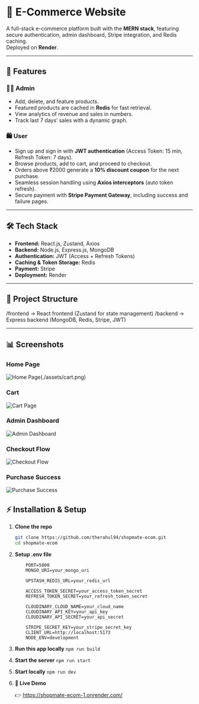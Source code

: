<!-- ## Setup Instructions

### 1. Create a `.env` file in the root directory and add the following:
```env
PORT=5000
MONGO_URI=your_mongo_uri

UPSTASH_REDIS_URL=your_redis_url

ACCESS_TOKEN_SECRET=your_access_token_secret
REFRESH_TOKEN_SECRET=your_refresh_token_secret

CLOUDINARY_CLOUD_NAME=your_cloud_name
CLOUDINARY_API_KEY=your_api_key
CLOUDINARY_API_SECRET=your_api_secret

STRIPE_SECRET_KEY=your_stripe_secret_key
CLIENT_URL=http://localhost:5173
NODE_ENV=development
```

### Run this app locally
```npm run build```

### Start the server
```npm run start```

### Start locally
```npm run dev```



 -->


# 🛒 E-Commerce Website

A full-stack e-commerce platform built with the **MERN stack**, featuring secure authentication, admin dashboard, Stripe integration, and Redis caching.  
Deployed on **Render**.

---

## 🚀 Features

### 👨‍💻 Admin
- Add, delete, and feature products.  
- Featured products are cached in **Redis** for fast retrieval.  
- View analytics of revenue and sales in numbers.  
- Track last 7 days’ sales with a dynamic graph.  

### 🛍️ User
- Sign up and sign in with **JWT authentication** (Access Token: 15 min, Refresh Token: 7 days).  
- Browse products, add to cart, and proceed to checkout.  
- Orders above ₹2000 generate a **10% discount coupon** for the next purchase.  
- Seamless session handling using **Axios interceptors** (auto token refresh).  
- Secure payment with **Stripe Payment Gateway**, including success and failure pages.  

---

## 🛠️ Tech Stack

- **Frontend:** React.js, Zustand, Axios  
- **Backend:** Node.js, Express.js, MongoDB  
- **Authentication:** JWT (Access + Refresh Tokens)  
- **Caching & Token Storage:** Redis  
- **Payment:** Stripe  
- **Deployment:** Render  

---

## 📂 Project Structure

/frontend → React frontend (Zustand for state management)
/backend → Express backend (MongoDB, Redis, Stripe, JWT)

---

## 📊 Screenshots

### Home Page
![Home Page](./assets/homepage.png)(./assets/cart.png)

### Cart
![Cart Page](./assets/cart.png)

### Admin Dashboard
![Admin Dashboard](./assets/analytics.png)

### Checkout Flow
![Checkout Flow](./assets/checkout.png)

### Purchase Success 
![Purchase Success](./assets/purchasesuccess.png)

## ⚡ Installation & Setup

1. **Clone the repo**
   ```bash
   git clone https://github.com/therahul94/shopmate-ecom.git
   cd shopmate-ecom
   ```

2. **Setup .env file**
    ```env
        PORT=5000
        MONGO_URI=your_mongo_uri

        UPSTASH_REDIS_URL=your_redis_url

        ACCESS_TOKEN_SECRET=your_access_token_secret
        REFRESH_TOKEN_SECRET=your_refresh_token_secret

        CLOUDINARY_CLOUD_NAME=your_cloud_name
        CLOUDINARY_API_KEY=your_api_key
        CLOUDINARY_API_SECRET=your_api_secret

        STRIPE_SECRET_KEY=your_stripe_secret_key
        CLIENT_URL=http://localhost:5173
        NODE_ENV=development
    ```

3. **Run this app locally**
    ```npm run build```

4. **Start the server**
    ```npm run start```

5. **Start locally**
    ```npm run dev```

6. **🔗 Live Demo**

    👉 https://shopmate-ecom-1.onrender.com/


